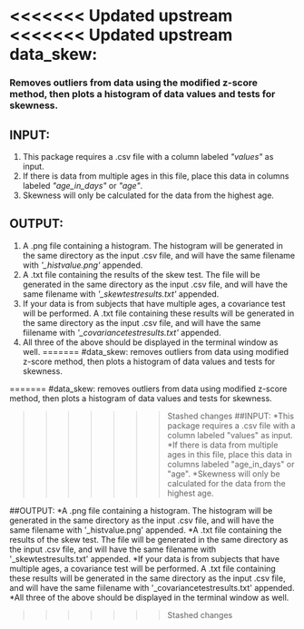 <<<<<<< Updated upstream
<<<<<<< Updated upstream
data_skew:
==========

### Removes outliers from data using the modified z-score method, then plots a histogram of data values and tests for skewness.

INPUT:
------

1. This package requires a .csv file with a column labeled *"values"* as input.
2. If there is data from multiple ages in this file, place this data in columns labeled *"age_in_days"* or *"age"*.
3. Skewness will only be calculated for the data from the highest age.

OUTPUT:
-------

1. A .png file containing a histogram. The histogram will be generated in the same directory as the input .csv file, and will have the same filename with *'_histvalue.png'* appended.
2. A .txt file containing the results of the skew test. The file will be generated in the same directory as the input .csv file, and will have the same filename with *'_skewtestresults.txt'* appended.
3. If your data is from subjects that have multiple ages, a covariance test will be performed. A .txt file containing these results will be generated in the same directory as the input .csv file, and will have the same fiilename with *'_covariancetestresults.txt'* appended.
4. All three of the above should be displayed in the terminal window as well.
=======
#data_skew:
removes outliers from data using modified z-score method, then plots a histogram of data values and tests for skewness.

=======
#data_skew:
removes outliers from data using modified z-score method, then plots a histogram of data values and tests for skewness.

>>>>>>> Stashed changes
##INPUT:
*This package requires a .csv file with a column labeled "values" as input.
*If there is data from multiple ages in this file, place this data in columns labeled "age_in_days" or "age".
*Skewness will only be calculated for the data from the highest age.

##OUTPUT:
*A .png file containing a histogram. The histogram will be generated in the same directory as the input .csv file, and will have the same filename with '_histvalue.png' appended.
*A .txt file containing the results of the skew test. The file will be generated in the same directory as the input .csv file, and will have the same filename with '_skewtestresults.txt' appended.
*If your data is from subjects that have multiple ages, a covariance test will be performed. A .txt file containing these results will be generated in the same directory as the input .csv file, and will have the same fiilename with '_covariancetestresults.txt' appended.
*All three of the above should be displayed in the terminal window as well.
>>>>>>> Stashed changes
